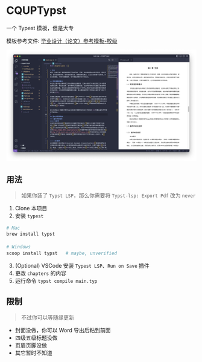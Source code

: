 # CQUPTypst

一个 Typest 模板，但是大专

模板参考文件: [毕业设计（论文）参考模板-校级](https://fls.tisato.live/preview?file=/attachments/毕业设计（论文）参考模板-校级.doc)

![Snapshot](./resource/snapshot.png)

## 用法

> 如果你装了 `Typst LSP`，那么你需要将 `Typst-lsp: Export Pdf` 改为 `never`

1. Clone 本项目
2. 安装 `typest`

```bash
# Mac
brew install typst

# Windows
scoop install typst   # maybe, unverified
```

3. (Optional) VSCode 安装 `Typest LSP`、`Run on Save` 插件
4. 更改 `chapters` 的内容
5. 运行命令 `typst compile main.typ`

## 限制
> 不过你可以等随缘更新
- 封面没做，你可以 Word 导出后粘到前面
- 四级五级标题没做
- 页眉页脚没做
- 其它暂时不知道
